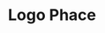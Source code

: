 ---
title: Logo Phace
isPublic_b: true
published: true

file:
  src: /assets/site/images/logo-phace.jpg
  type: image/jpg
alt_txt: 'Logo Phace'

---